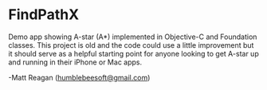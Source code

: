 FindPathX
=========

Demo app showing A-star (A*) implemented in Objective-C and Foundation classes. This project is old and the code could use a little improvement but it should serve as a helpful starting point for anyone looking to get A-star up and running in their iPhone or Mac apps.

-Matt Reagan (humblebeesoft@gmail.com)